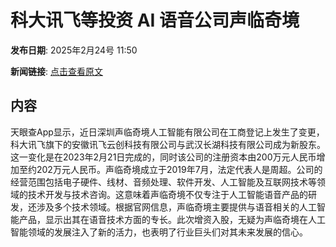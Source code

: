 # ​科大讯飞等投资 AI 语音公司声临奇境

**发布日期**: 2025年2月24号 11:50

**新闻链接**: [点击查看原文](https://www.aibase.com/zh/news/15648)

## 内容

天眼查App显示，近日深圳声临奇境人工智能有限公司在工商登记上发生了变更，科大讯飞旗下的安徽讯飞云创科技有限公司与武汉长湖科技有限公司成为新股东。这一变化是在2023年2月21日完成的，同时该公司的注册资本由200万元人民币增加至约202万元人民币。声临奇境成立于2019年7月，法定代表人是周超。公司的经营范围包括电子硬件、线材、音频处理、软件开发、人工智能及互联网技术等领域的技术开发与技术咨询。这意味着声临奇境不仅专注于人工智能语音产品的研发，还涉及多个技术领域。根据官网信息，声临奇境主要提供与语音相关的人工智能产品，显示出其在语音技术方面的专长。此次增资入股，无疑为声临奇境在人工智能领域的发展注入了新的活力，也表明了行业巨头们对其未来发展的信心。

